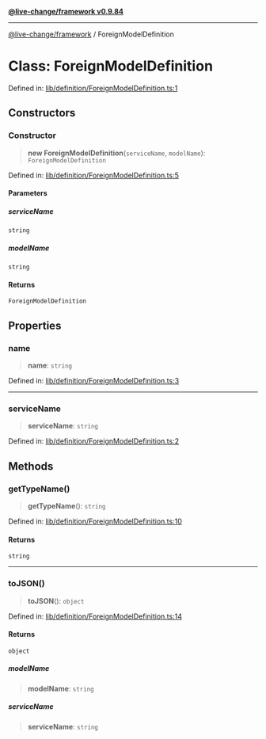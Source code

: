 [**@live-change/framework v0.9.84**](../README.md)

***

[@live-change/framework](../README.md) / ForeignModelDefinition

# Class: ForeignModelDefinition

Defined in: [lib/definition/ForeignModelDefinition.ts:1](https://github.com/live-change/live-change-stack/blob/master/framework/framework/framework/framework/lib/definition/ForeignModelDefinition.ts#L1)

## Constructors

### Constructor

> **new ForeignModelDefinition**(`serviceName`, `modelName`): `ForeignModelDefinition`

Defined in: [lib/definition/ForeignModelDefinition.ts:5](https://github.com/live-change/live-change-stack/blob/master/framework/framework/framework/framework/lib/definition/ForeignModelDefinition.ts#L5)

#### Parameters

##### serviceName

`string`

##### modelName

`string`

#### Returns

`ForeignModelDefinition`

## Properties

### name

> **name**: `string`

Defined in: [lib/definition/ForeignModelDefinition.ts:3](https://github.com/live-change/live-change-stack/blob/master/framework/framework/framework/framework/lib/definition/ForeignModelDefinition.ts#L3)

***

### serviceName

> **serviceName**: `string`

Defined in: [lib/definition/ForeignModelDefinition.ts:2](https://github.com/live-change/live-change-stack/blob/master/framework/framework/framework/framework/lib/definition/ForeignModelDefinition.ts#L2)

## Methods

### getTypeName()

> **getTypeName**(): `string`

Defined in: [lib/definition/ForeignModelDefinition.ts:10](https://github.com/live-change/live-change-stack/blob/master/framework/framework/framework/framework/lib/definition/ForeignModelDefinition.ts#L10)

#### Returns

`string`

***

### toJSON()

> **toJSON**(): `object`

Defined in: [lib/definition/ForeignModelDefinition.ts:14](https://github.com/live-change/live-change-stack/blob/master/framework/framework/framework/framework/lib/definition/ForeignModelDefinition.ts#L14)

#### Returns

`object`

##### modelName

> **modelName**: `string`

##### serviceName

> **serviceName**: `string`
